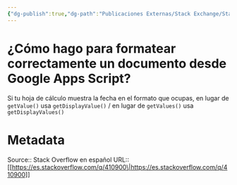 ```yaml
---
{"dg-publish":true,"dg-path":"Publicaciones Externas/Stack Exchange/Stack Overflow en español/es.stackoverflow.com-410900.md","permalink":"/publicaciones-externas/stack-exchange/stack-overflow-en-espanol/es-stackoverflow-com-410900/","title":"¿Cómo hago para formatear correctamente un documento desde Google Apps Script?","hide":true,"noteIcon":"\"0\"","created":"2024-04-03T12:49:10.355-06:00","updated":"2024-04-05T16:43:56.934-06:00"}
---
```


# ¿Cómo hago para formatear correctamente un documento desde Google Apps Script?

Si tu hoja de cálculo muestra la fecha en el formato que ocupas, en lugar de `getValue()` usa `getDisplayValue()` / en lugar de `getValues()`  usa `getDisplayValues()`

# Metadata
Source:: Stack Overflow en español
URL:: [[https://es.stackoverflow.com/q/410900\|https://es.stackoverflow.com/q/410900]]


